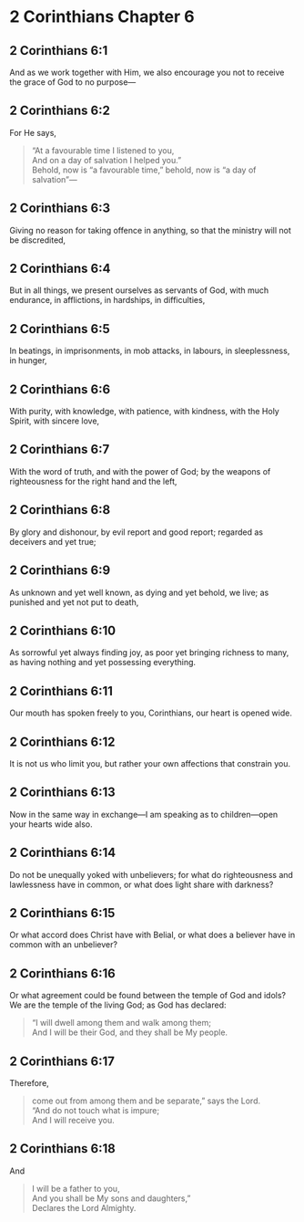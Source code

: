 # 2 Corinthians Chapter 6

## 2 Corinthians 6:1

And as we work together with Him, we also encourage you not to receive the grace of God to no purpose—

## 2 Corinthians 6:2

For He says,

> “At a favourable time I listened to you,  
> And on a day of salvation I helped you.”  
> Behold, now is “a favourable time,” behold, now is “a day of salvation”—

## 2 Corinthians 6:3

Giving no reason for taking offence in anything, so that the ministry will not be discredited,

## 2 Corinthians 6:4

But in all things, we present ourselves as servants of God, with much endurance, in afflictions, in hardships, in difficulties,

## 2 Corinthians 6:5

In beatings, in imprisonments, in mob attacks, in labours, in sleeplessness, in hunger,

## 2 Corinthians 6:6

With purity, with knowledge, with patience, with kindness, with the Holy Spirit, with sincere love,

## 2 Corinthians 6:7

With the word of truth, and with the power of God; by the weapons of righteousness for the right hand and the left,

## 2 Corinthians 6:8

By glory and dishonour, by evil report and good report; regarded as deceivers and yet true;

## 2 Corinthians 6:9

As unknown and yet well known, as dying and yet behold, we live; as punished and yet not put to death,

## 2 Corinthians 6:10

As sorrowful yet always finding joy, as poor yet bringing richness to many, as having nothing and yet possessing everything.

## 2 Corinthians 6:11

Our mouth has spoken freely to you, Corinthians, our heart is opened wide.

## 2 Corinthians 6:12

It is not us who limit you, but rather your own affections that constrain you.

## 2 Corinthians 6:13

Now in the same way in exchange—I am speaking as to children—open your hearts wide also.

## 2 Corinthians 6:14

Do not be unequally yoked with unbelievers; for what do righteousness and lawlessness have in common, or what does light share with darkness?

## 2 Corinthians 6:15

Or what accord does Christ have with Belial, or what does a believer have in common with an unbeliever?

## 2 Corinthians 6:16

Or what agreement could be found between the temple of God and idols? We are the temple of the living God; as God has declared:

> “I will dwell among them and walk among them;  
> And I will be their God, and they shall be My people.

## 2 Corinthians 6:17

Therefore,

> come out from among them and be separate,” says the Lord.  
> “And do not touch what is impure;  
> And I will receive you.

## 2 Corinthians 6:18

And

> I will be a father to you,  
> And you shall be My sons and daughters,”  
> Declares the Lord Almighty.
